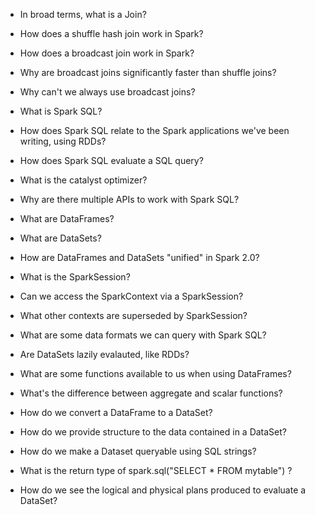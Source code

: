 - In broad terms, what is a Join?
- How does a shuffle hash join work in Spark?
- How does a broadcast join work in Spark?
- Why are broadcast joins significantly faster than shuffle joins?
- Why can't we always use broadcast joins?

- What is Spark SQL?
- How does Spark SQL relate to the Spark applications we've been writing, using RDDs?
- How does Spark SQL evaluate a SQL query?
- What is the catalyst optimizer?
- Why are there multiple APIs to work with Spark SQL?
- What are DataFrames?
- What are DataSets?
- How are DataFrames and DataSets "unified" in Spark 2.0?
- What is the SparkSession?
- Can we access the SparkContext via a SparkSession?
- What other contexts are superseded by SparkSession?
- What are some data formats we can query with Spark SQL?
- Are DataSets lazily evalauted, like RDDs?
- What are some functions available to us when using DataFrames?
- What's the difference between aggregate and scalar functions?
- How do we convert a DataFrame to a DataSet?
- How do we provide structure to the data contained in a DataSet?
- How do we make a Dataset queryable using SQL strings?
- What is the return type of spark.sql("SELECT * FROM mytable") ?
- How do we see the logical and physical plans produced to evaluate a DataSet?